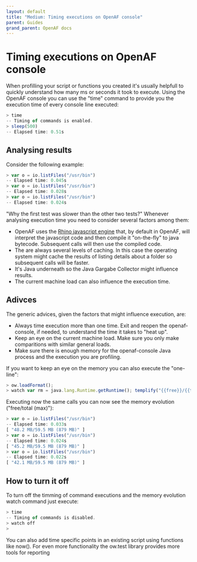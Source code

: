 ```yaml
---
layout: default
title: "Medium: Timing executions on OpenAF console"
parent: Guides
grand_parent: OpenAF docs
---
```


# Timing executions on OpenAF console

When profilling your script or functions you created it's usually helpfull to quickly understand how many ms or seconds it took to execute. Using the OpenAF console you can use the "time" command to provide you the execution time of every console line executed:

````javascript
> time
-- Timing of commands is enabled.
> sleep(500)
-- Elapsed time: 0.51s
````

## Analysing results

Consider the following example:

````javascript
> var o = io.listFiles("/usr/bin")
-- Elapsed time: 0.045s
> var o = io.listFiles("/usr/bin")
-- Elapsed time: 0.028s
> var o = io.listFiles("/usr/bin")
-- Elapsed time: 0.024s
````

"Why the first test was slower than the other two tests?" Whenever analysing execution time you need to consider several factors among them:

  * OpenAF uses the [Rhino javascript engine](https://github.com/mozilla/rhino) that, by default in OpenAF, will interpret the javascript code and then compile it "on-the-fly" to java bytecode. Subsequent calls will then use the compiled code.
  * The are always several levels of caching. In this case the operating system might cache the results of listing details about a folder so subsequent calls will be faster.
  * It's Java underneath so the Java Gargabe Collector might influence results.
  * The current machine load can also influence the execution time.

## Adivces

The generic advices, given the factors that might influence execution, are:

  * Always time execution more than one time. Exit and reopen the openaf-console, if needed, to understand the time it takes to "heat up".
  * Keep an eye on the current machine load. Make sure you only make comparitions with similar general loads.
  * Make sure there is enough memory for the openaf-console Java process and the execution you are profiling.

If you want to keep an eye on the memory you can also execute the "one-line":

````javascript
> ow.loadFormat();
> watch var rm = java.lang.Runtime.getRuntime(); templify("{{free}}/{{total}} ({{max}})", { free: ow.format.toBytesAbbreviation(rm.freeMemory()), total: ow.format.toBytesAbbreviation(rm.totalMemory()), max: ow.format.toBytesAbbreviation(rm.maxMemory()) })
````

Executing now the same calls you can now see the memory evolution ("free/total (max)"):

````javascript
> var o = io.listFiles("/usr/bin")
-- Elapsed time: 0.033s
[ "48.2 MB/59.5 MB (879 MB)" ]
> var o = io.listFiles("/usr/bin")
-- Elapsed time: 0.024s
[ "45.2 MB/59.5 MB (879 MB)" ]
> var o = io.listFiles("/usr/bin")
-- Elapsed time: 0.022s
[ "42.1 MB/59.5 MB (879 MB)" ]
````

## How to turn it off

To turn off the timming of command executions and the memory evolution watch command just execute:

````javascript
> time
-- Timing of commands is disabled.
> watch off
>
````

You can also add time specific points in an existing script using functions like now(). For even more functionality the ow.test library provides more tools for reporting 